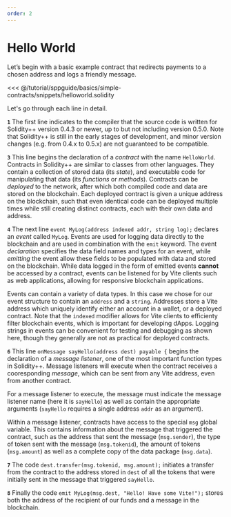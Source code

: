 ```yaml
---
order: 2
---
```

# Hello World

<!-- links I removed that I want to put back
 (for more details see [contract deployment and consensus groups](link))
 (listened for)
 (filter blockchain events)
-->

Let’s begin with a basic example contract that redirects payments to a chosen address and logs a friendly message.

<<< @/tutorial/sppguide/basics/simple-contracts/snippets/helloworld.solidity

Let's go through each line in detail.

**`1`** The first line indicates to the compiler that the source code is written for Solidity++ version 0.4.3 or newer, up to but not including version 0.5.0. Note that Solidity++ is still in the early stages of development, and minor version changes (e.g. from 0.4.x to 0.5.x) are not guaranteed to be compatible.

**`3`** This line begins the declaration of a *contract* with the name `HelloWorld`. Contracts in Solidity++ are similar to classes from other languages. They contain a collection of stored data (its *state*), and executable code for manipulating that data (its *functions* or *methods*). Contracts can be *deployed* to the network, after which both compiled code and data are stored on the blockchain. Each deployed contract is given a unique address on the blockchain, such that even identical code can be deployed multiple times while still creating distinct contracts, each with their own data and address.

**`4`** The next line `event MyLog(address indexed addr, string log);` declares an *event* called `MyLog`. Events are used for logging data directly to the blockchain and are used in combination with the `emit` keyword. The event *declaration* specifies the data field names and types for an event, while *emitting* the event allow these fields to be populated with data and stored on the blockchain. While data logged in the form of emitted events **cannot** be accessed by a contract, events can be listened for by Vite clients such as web applications, allowing for responsive blockchain applications.

Events can contain a variety of data types. In this case we chose for our event structure to contain an `address` and a `string`. Addresses store a Vite address which uniquely identify either an account in a wallet, or a deployed contract. Note that the `indexed` modifier allows for Vite clients to efficienty filter blockchain events, which is important for developing dApps. Logging strings in events can be convenient for testing and debugging as shown here, though they generally are not as practical for deployed contracts.

**`6`** This line `onMessage sayHello(address dest) payable {` begins the declaration of a *message listener*, one of the most important function types in Solidity++. Message listeners will execute when the contract receives a cooresponding *message*, which can be sent from any Vite address, even from another contract.

For a message listener to execute, the message must indicate the message listener name (here it is `sayHello`) as well as contain the appropriate arguments (`sayHello` requires a single address `addr` as an argument).

Within a message listener, contracts have access to the special `msg` global variable. This contains information about the message that triggered the contract, such as the address that sent the message (`msg.sender`), the type of token sent with the message (`msg.tokenid`), the amount of tokens (`msg.amount`) as well as a complete copy of the data package (`msg.data`).

**`7`** The code `dest.transfer(msg.tokenid, msg.amount);` initiates a transfer from the contract to the address stored in `dest` of all the tokens that were initially sent in the message that triggered `sayHello`.

**`8`** Finally the code `emit MyLog(msg.dest, "Hello! Have some Vite!");` stores both the address of the recipient of our funds and a message in the blockchain.

